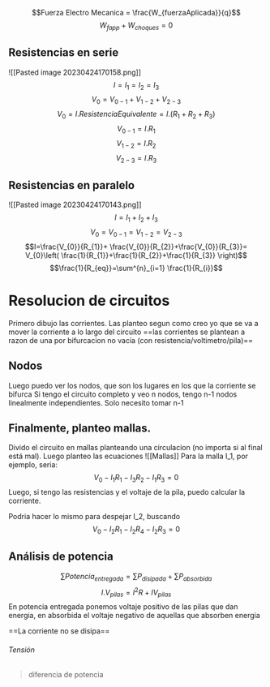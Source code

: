 $$Fuerza Electro Mecanica = \frac{W_{fuerzaAplicada}}{q}$$
$$W_{fapp}+W_{choques}=0$$
## Resistencias en serie
![[Pasted image 20230424170158.png]]
$$I = I_{1}=I_{2}=I_{3}$$
$$V_{0}=V_{0-1}+V_{1-2}+V_{2-3}$$
$$V_{0}=I.ResistenciaEquivalente=I.(R_{1}+R_{2}+R_{3})$$
$$V_{0-1}=I.R_{1}$$
$$V_{1-2}=I.R_{2}$$
$$V_{2-3}=I.R_3$$

## Resistencias en paralelo
![[Pasted image 20230424170143.png]]
$$I = I_{1}+I_{2}+I_{3}$$
$$V_{0}=V_{0-1}=V_{1-2}=V_{2-3}$$
$$I=\frac{V_{0}}{R_{1}}+ \frac{V_{0}}{R_{2}}+\frac{V_{0}}{R_{3}}= V_{0}\left( \frac{1}{R_{1}}+\frac{1}{R_{2}}+\frac{1}{R_{3}} \right)$$
$$\frac{1}{R_{eq}}=\sum^{n}_{i=1} \frac{1}{R_{i}}$$

# Resolucion de circuitos
Primero dibujo las corrientes. Las planteo segun como creo yo que se va a mover la corriente a lo largo del circuito ==las corrientes se plantean a razon de una por bifurcacion no vacía (con resistencia/voltimetro/pila)==
## Nodos
Luego puedo ver los nodos, que son los lugares en los que la corriente se bifurca
Si tengo el circuito completo y veo n nodos, tengo n-1 nodos linealmente independientes. Solo necesito tomar n-1

## Finalmente, planteo mallas.
Divido el circuito en mallas planteando una circulacion (no importa si al final está mal). Luego planteo las ecuaciones
![[Mallas]]
Para la malla I_1, por ejemplo, seria:
$$V_{0}-I_{1}R_{1}-I_{3}R_{2}-I_{1} R_{3}=0$$
Luego, si tengo las resistencias y el voltaje de la pila, puedo calcular la corriente. 

Podria hacer lo mismo para despejar I_2, buscando 
$$$$
$$V_{0}-I_{2}R_{1}-I_{2}R_{4}-I_{2} R_{3}=0$$
## Análisis de potencia

$$\sum Potencia_{entregada}=\sum P_{disipada}+\sum P_{absorbida}$$
$$I.V_{pilas} = I^2 R + I V_{pilas}$$
En potencia entregada ponemos voltaje positivo de las pilas que dan energia, en absorbida el voltaje negativo de aquellas que absorben energia

==La corriente no se disipa==


###### Tensión
> diferencia de potencia 